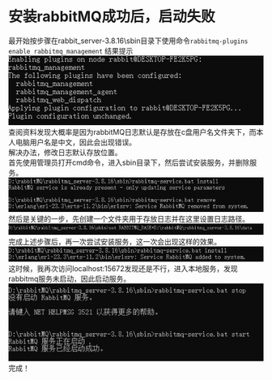 # 安装rabbitMQ成功后，启动失败
最开始按步骤在rabbit_server-3.8.16\sbin目录下使用命令`rabbitmq-plugins enable rabbitmq_management`
结果提示  
![启动错误](https://github.com/lijiasheng12333/spirngcloud/blob/main/Bus消息总线/RabbitMQ无法正常启动/pic/mistake1.png)  
查阅资料发现大概率是因为rabbitMQ日志默认是存放在c盘用户名文件夹下，而本人电脑用户名是中文，因此会出现错误。  
解决办法，修改日志默认存放位置。  
首先使用管理员打开cmd命令，进入sbin目录下，然后尝试安装服务，并删除服务。  
![step1](https://github.com/lijiasheng12333/spirngcloud/blob/main/Bus消息总线/RabbitMQ无法正常启动/pic/step1.png)  
然后是关键的一步，先创建一个文件夹用于存放日志并在这里设置日志路径。  
![step2](https://github.com/lijiasheng12333/spirngcloud/blob/main/Bus消息总线/RabbitMQ无法正常启动/pic/step2.png)  
完成上述步骤后，再一次尝试安装服务，这一次会出现这样的效果。  
![step3](https://github.com/lijiasheng12333/spirngcloud/blob/main/Bus消息总线/RabbitMQ无法正常启动/pic/step3.png)  
这时候，我再次访问localhost:15672发现还是不行，进入本地服务，发现rabbitmq服务未启动，因此启动服务。
![step4](https://github.com/lijiasheng12333/spirngcloud/blob/main/Bus消息总线/RabbitMQ无法正常启动/pic/step4.png)  
完成！